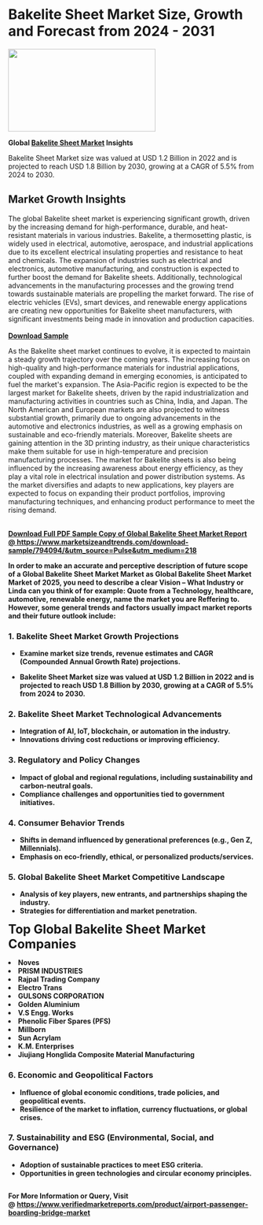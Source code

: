 <H1>Bakelite Sheet Market Size, Growth and Forecast from 2024 - 2031</H1><img class="aligncenter size-medium wp-image-584254" src="https://thirdeyenews.in/wp-content/uploads/2024/09/Global-Market-Research-300x168.jpeg" alt="" width="300" height="168" /><p><strong>Global&nbsp;<a href="https://www.marketsizeandtrends.com/download-sample/794094/&amp;utm_source=Pulse&amp;utm_medium=218">Bakelite Sheet Market</a> Insights</strong></p><p>Bakelite Sheet Market size was valued at USD 1.2 Billion in 2022 and is projected to reach USD 1.8 Billion by 2030, growing at a CAGR of 5.5% from 2024 to 2030.</p><p><h2>Market Growth Insights</h2> <p>The global Bakelite sheet market is experiencing significant growth, driven by the increasing demand for high-performance, durable, and heat-resistant materials in various industries. Bakelite, a thermosetting plastic, is widely used in electrical, automotive, aerospace, and industrial applications due to its excellent electrical insulating properties and resistance to heat and chemicals. The expansion of industries such as electrical and electronics, automotive manufacturing, and construction is expected to further boost the demand for Bakelite sheets. Additionally, technological advancements in the manufacturing processes and the growing trend towards sustainable materials are propelling the market forward. The rise of electric vehicles (EVs), smart devices, and renewable energy applications are creating new opportunities for Bakelite sheet manufacturers, with significant investments being made in innovation and production capacities. <br><br> <strong><a href="sample-download-link">Download Sample</a></strong> </p> <p>As the Bakelite sheet market continues to evolve, it is expected to maintain a steady growth trajectory over the coming years. The increasing focus on high-quality and high-performance materials for industrial applications, coupled with expanding demand in emerging economies, is anticipated to fuel the market's expansion. The Asia-Pacific region is expected to be the largest market for Bakelite sheets, driven by the rapid industrialization and manufacturing activities in countries such as China, India, and Japan. The North American and European markets are also projected to witness substantial growth, primarily due to ongoing advancements in the automotive and electronics industries, as well as a growing emphasis on sustainable and eco-friendly materials. Moreover, Bakelite sheets are gaining attention in the 3D printing industry, as their unique characteristics make them suitable for use in high-temperature and precision manufacturing processes. The market for Bakelite sheets is also being influenced by the increasing awareness about energy efficiency, as they play a vital role in electrical insulation and power distribution systems. As the market diversifies and adapts to new applications, key players are expected to focus on expanding their product portfolios, improving manufacturing techniques, and enhancing product performance to meet the rising demand. <br><br> <strong><a href="sample-download-link"></p><p><span class=""><strong>Download Full PDF Sample Copy of Global Bakelite Sheet Market Report</strong> @ <a href="https://www.marketsizeandtrends.com/download-sample/794094/&amp;utm_source=Pulse&amp;utm_medium=218" target="_blank">https://www.marketsizeandtrends.com/download-sample/794094/&amp;utm_source=Pulse&amp;utm_medium=218</a></span></p><p>In order to make an accurate and perceptive description of future scope of a Global&nbsp;Bakelite Sheet Market Market as Global&nbsp;Bakelite Sheet Market Market of 2025, you need to describe a clear Vision &ndash; What Industry or Linda can you think of for example: Quote from a Technology, healthcare, automotive, renewable energy, name the market you are Reffering to. However, some general trends and factors usually impact market reports and their future outlook include:</p><h3>1.&nbsp;<strong>Bakelite Sheet Market Growth Projections</strong></h3><ul><li>Examine market size trends, revenue estimates and CAGR (Compounded Annual Growth Rate) projections.</li><li><p>Bakelite Sheet Market size was valued at USD 1.2 Billion in 2022 and is projected to reach USD 1.8 Billion by 2030, growing at a CAGR of 5.5% from 2024 to 2030.</p></li></ul><h3>2.&nbsp;<strong>Bakelite Sheet Market Technological Advancements</strong></h3><ul><li>Integration of AI, IoT, blockchain, or automation in the industry.</li><li>Innovations driving cost reductions or improving efficiency.</li></ul><h3>3.&nbsp;<strong>Regulatory and Policy Changes</strong></h3><ul><li>Impact of global and regional regulations, including sustainability and carbon-neutral goals.</li><li>Compliance challenges and opportunities tied to government initiatives.</li></ul><h3>4.&nbsp;<strong>Consumer Behavior Trends</strong></h3><ul><li>Shifts in demand influenced by generational preferences (e.g., Gen Z, Millennials).</li><li>Emphasis on eco-friendly, ethical, or personalized products/services.</li></ul><h3>5.&nbsp;<strong>Global Bakelite Sheet Market Competitive Landscape</strong></h3><ul><li>Analysis of key players, new entrants, and partnerships shaping the industry.</li><li>Strategies for differentiation and market penetration.</li></ul><p data-pm-slice="1 1 []"><span style="color: inherit; font-family: inherit; font-size: 25px;">Top Global Bakelite Sheet Market Companies</span></p><div class="" data-test-id=""><p><li>Noves</li><li> PRISM INDUSTRIES</li><li> Rajpal Trading Company</li><li> Electro Trans</li><li> GULSONS CORPORATION</li><li> Golden Aluminium</li><li> V.S Engg. Works</li><li> Phenolic Fiber Spares (PFS)</li><li> Millborn</li><li> Sun Acrylam</li><li> K.M. Enterprises</li><li> Jiujiang Honglida Composite Material Manufacturing</li></p></div><h3>6.&nbsp;<strong>Economic and Geopolitical Factors</strong></h3><ul><li>Influence of global economic conditions, trade policies, and geopolitical events.</li><li>Resilience of the market to inflation, currency fluctuations, or global crises.</li></ul><h3>7.&nbsp;<strong>Sustainability and ESG (Environmental, Social, and Governance)</strong></h3><ul><li>Adoption of sustainable practices to meet ESG criteria.</li><li>Opportunities in green technologies and circular economy principles.</li></ul><h2><strong style="font-size: 14px;">For More Information or Query, Visit @&nbsp;</strong><a style="background-color: #ffffff; font-size: 14px;" href="https://www.marketsizeandtrends.com/report/bakelite-sheet-market/" target="_blank">https://www.verifiedmarketreports.com/product/airport-passenger-boarding-bridge-market</a></h2>
